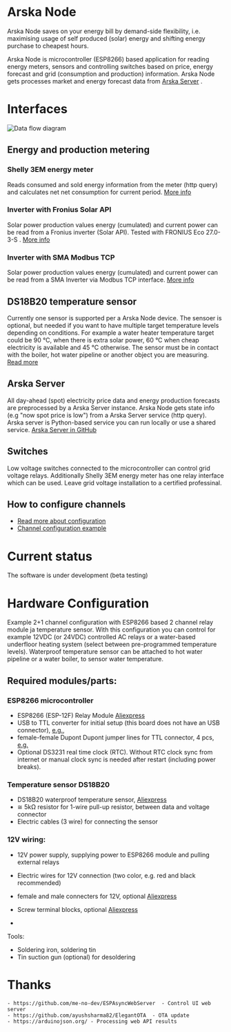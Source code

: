 # Arska Node
Arska Node saves on your energy bill by demand-side flexibility, i.e. maximising usage of self produced (solar) energy and shifting energy purchase to cheapest hours.

Arska Node is microcontroller (ESP8266) based application for reading energy meters, sensors and controlling switches based on price, energy forecast and grid (consumption and production) information. Arska Node gets processes market and energy forecast data from [Arska Server](https://github.com/Netgalleria/arska-server) .


# Interfaces

![Data flow diagram](https://github.com/Netgalleria/arska-node/blob/main/docs/img/Arska%20Node%20and%20Server%20all-in-one%20diagram.png?raw=true)

## Energy and production metering

### Shelly 3EM energy meter
Reads consumed and sold energy information from the meter (http query) and calculates net net consumption for current period. [More info](https://github.com/Netgalleria/arska-node/wiki/Configure-Shelly-3EM-for-Arska-Node)

### Inverter with Fronius Solar API
Solar power production values energy (cumulated) and current power can be read from a Fronius inverter (Solar API). Tested with FRONIUS Eco 27.0-3-S . [More info](https://github.com/Netgalleria/arska-node/wiki/Configure-Fronius-Solar-API-inverter-connection)


### Inverter with SMA Modbus TCP
Solar power production values energy (cumulated) and current power can be read from a SMA Inverter via Modbus TCP interface. [More info](https://github.com/Netgalleria/arska-node/wiki/Configure-SMA-inverter-Modbus-connection)

## DS18B20 temperature sensor 
Currently one sensor is supported per a Arska Node device. The sensoer is optional, but needed if you want to have multiple target temperature levels depending on conditions. For example a water heater temperature target could be 90 °C, when there is extra solar power, 60 °C when cheap electricity is available and 45 °C otherwise. The sensor must be in contact with the boiler, hot water pipeline or another object you are measuring. [Read more](https://github.com/Netgalleria/arska-node/wiki/Adding-DS18B20-temperature-sensor)

## Arska Server
All day-ahead (spot) electricity price data and energy production forecasts are preprocessed by a Arska Server instance. Arska Node gets state info (e.g "now spot price is low") from a Arska Server service (http query). Arska server is Python-based service you can run  locally or use a shared service. [Arska Server in GitHub](https://github.com/Netgalleria/arska-server)


## Switches
Low voltage switches connected to the microcontroller can control grid voltage relays. Additionally Shelly 3EM energy meter has one relay interface which can be used. Leave grid voltage installation to a certified professinal. 

## How to configure channels

* [Read more about configuration](https://github.com/Netgalleria/arska-node/wiki/Configuring-Arska-Node)
* [Channel configuration example](https://github.com/Netgalleria/arska-node/wiki/Example-channel-configuration)

# Current status
The software is under development (beta testing)

# Hardware Configuration
Example 2+1 channel configuration with ESP8266  based 2 channel relay module ja temperature sensor. With this configuration you can control for example 12VDC (or 24VDC) controlled AC relays or a water-based underfloor heating system (select between pre-programmed temperature levels). Waterproof temperature sensor can be attached to hot water pipeline or a water boiler, to sensor water temperature.

## Required modules/parts:
### ESP8266 microcontroller 
- ESP8266 (ESP-12F) Relay Module [Aliexpress](https://www.aliexpress.com/item/1005001908708140.html)
- USB to TTL converter for initial setup (this board does not have an USB connector), [e.g.](https://www.aliexpress.com/item/32529737466.html?), 
- female-female Dupont Dupont jumper lines for TTL connector, 4 pcs, [e.g.](https://www.aliexpress.com/item/1005003007413890.html)
- Optional DS3231 real time clock (RTC). Without RTC clock sync from internet or manual clock sync is needed after restart (including power breaks).

### Temperature sensor DS18B20
- DS18B20 waterproof temperature sensor, [Aliexpress](https://www.aliexpress.com/item/4000550061662.html)
- ≅ 5kΩ resistor for 1-wire pull-up resistor, between data and voltage connector
- Electric cables (3 wire) for connecting the sensor

### 12V wiring:
- 12V power supply, supplying power to ESP8266 module and pulling external relays
- Electric wires for 12V connection (two color, e.g. red and black recommended)
- female and male connecters for 12V, optional [Aliexpress](https://www.aliexpress.com/item/4000085878441.html)
- Screw terminal blocks, optional [Aliexpress](https://www.aliexpress.com/item/32939185688.html)





- 
 
 Tools:
 - Soldering iron, soldering tin
 - Tin suction gun (optional) for desoldering



# Thanks
    - https://github.com/me-no-dev/ESPAsyncWebServer  - Control UI web server
    - https://github.com/ayushsharma82/ElegantOTA  - OTA update
    - https://arduinojson.org/ - Processing web API results 